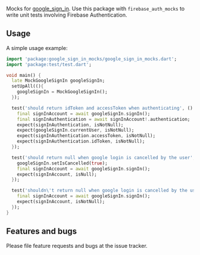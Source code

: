 Mocks for [google_sign_in](https://pub.dev/packages/google_sign_in). Use this
package with `firebase_auth_mocks` to write unit tests involving Firebase
Authentication.

## Usage

A simple usage example:

```dart
import 'package:google_sign_in_mocks/google_sign_in_mocks.dart';
import 'package:test/test.dart';

void main() {
  late MockGoogleSignIn googleSignIn;
  setUpAll((){
    googleSignIn = MockGoogleSignIn();
  });

  test('should return idToken and accessToken when authenticating', () async {
    final signInAccount = await googleSignIn.signIn();
    final signInAuthentication = await signInAccount!.authentication;
    expect(signInAuthentication, isNotNull);
    expect(googleSignIn.currentUser, isNotNull);
    expect(signInAuthentication.accessToken, isNotNull);
    expect(signInAuthentication.idToken, isNotNull);
  });

  test('should return null when google login is cancelled by the user', () async {
    googleSignIn.setIsCancelled(true);
    final signInAccount = await googleSignIn.signIn();
    expect(signInAccount, isNull);
  });

  test('shouldn\'t return null when google login is cancelled by the user', () async {
    final signInAccount = await googleSignIn.signIn();
    expect(signInAccount, isNotNull);
  });
}

```

## Features and bugs

Please file feature requests and bugs at the issue tracker.
